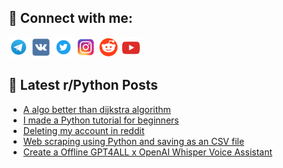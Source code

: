 ## 🔎 Connect with me:
[<img src="https://github.com/bullbesh/bullbesh/blob/main/images/Telegram.png" width="32" height="32" />](https://t.me/bullbesh)
[<img src="https://github.com/bullbesh/bullbesh/blob/main/images/VK.png" width="32" height="32" />](https://vk.com/bullbesh)
[<img src="https://github.com/bullbesh/bullbesh/blob/main/images/Twitter.png" width="32" height="32" />](https://twitter.com/bullbesh1)
[<img src="https://github.com/bullbesh/bullbesh/blob/main/images/Instagram.png" width="32" height="32" />](https://www.instagram.com/bullbesh)
[<img src="https://github.com/bullbesh/bullbesh/blob/main/images/Reddit.png" width="32" height="32" />](https://www.reddit.com/user/bullbesh)
[<img src="https://github.com/bullbesh/bullbesh/blob/main/images/YouTube.png" width="32" height="32" />](https://www.youtube.com/channel/UCtfjRs6uzgq5mfm8S06WTcg)

## 📕 Latest r/Python Posts
<!-- BLOG-POST-LIST:START -->
- [A algo better than dijkstra algorithm](https://www.reddit.com/r/Python/comments/15h6s8h/a_algo_better_than_dijkstra_algorithm/)
- [I made a Python tutorial for beginners](https://www.reddit.com/r/Python/comments/15h5lcj/i_made_a_python_tutorial_for_beginners/)
- [Deleting my account in reddit](https://www.reddit.com/r/Python/comments/15h53o0/deleting_my_account_in_reddit/)
- [Web scraping using Python and saving as an CSV file](https://www.reddit.com/r/Python/comments/15h4cet/web_scraping_using_python_and_saving_as_an_csv/)
- [Create a Offline GPT4ALL x OpenAI Whisper Voice Assistant](https://www.reddit.com/r/Python/comments/15h3lr8/create_a_offline_gpt4all_x_openai_whisper_voice/)
<!-- BLOG-POST-LIST:END -->
